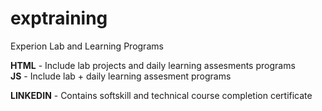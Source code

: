 # exptraining
Experion Lab and Learning Programs

<b>HTML</b> - Include lab projects and daily learning assesments  programs <br>
<b>JS</b>  -  Include lab + daily  learning assesment programs

<b>LINKEDIN</b> - Contains softskill and technical course completion  certificate 
